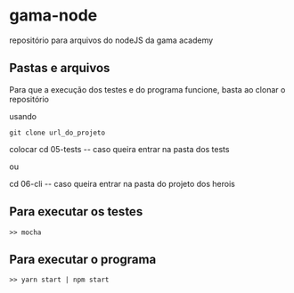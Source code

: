 # gama-node
repositório para arquivos do nodeJS da gama academy

## Pastas e arquivos

Para que a execução dos testes e do programa funcione, basta ao clonar o repositório

usando 

```
git clone url_do_projeto
```
colocar cd 05-tests -- caso queira entrar na pasta dos tests

ou 

cd 06-cli -- caso queira entrar na pasta do projeto dos herois


## Para executar os testes 
```
>> mocha

```

## Para executar o programa

```
>> yarn start | npm start 

```
